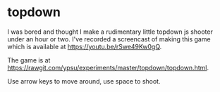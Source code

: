 # topdown

I was bored and thought I make a rudimentary little topdown js shooter under an
hour or two. I've recorded a screencast of making this game which is available
at https://youtu.be/rSwe49Kw0gQ.

The game is at https://rawgit.com/ypsu/experiments/master/topdown/topdown.html.

Use arrow keys to move around, use space to shoot.
